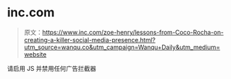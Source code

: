 # inc.com

> 原文：<https://www.inc.com/zoe-henry/lessons-from-Coco-Rocha-on-creating-a-killer-social-media-presence.html?utm_source=wanqu.co&utm_campaign=Wanqu+Daily&utm_medium=website>

请启用 JS 并禁用任何广告拦截器